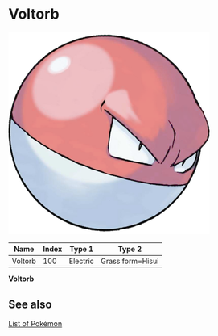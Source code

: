 # Voltorb


![Voltorb](images/100.png)

| **Name** | **Index** | **Type 1** | **Type 2** |
|----|----|----|----|
| Voltorb | 100 | Electric | Grass form=Hisui  |

**Voltorb** 

## See also

[List of Pokémon](../pokemon.md)
